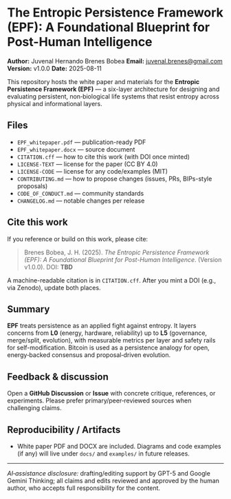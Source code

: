 # The Entropic Persistence Framework (EPF): A Foundational Blueprint for Post-Human Intelligence

**Author:** Juvenal Hernando Brenes Bobea 
**Email:** juvenal.brenes@gmail.com
**Version:** v1.0.0
**Date:** 2025-08-11

This repository hosts the white paper and materials for the **Entropic Persistence Framework (EPF)** — a six-layer architecture for designing and evaluating persistent, non‑biological life systems that resist entropy across physical and informational layers.

## Files
- `EPF_whitepaper.pdf` — publication-ready PDF
- `EPF_whitepaper.docx` — source document
- `CITATION.cff` — how to cite this work (with DOI once minted)
- `LICENSE-TEXT` — license for the paper (CC BY 4.0)
- `LICENSE-CODE` — license for any code/examples (MIT)
- `CONTRIBUTING.md` — how to propose changes (issues, PRs, BIPs-style proposals)
- `CODE_OF_CONDUCT.md` — community standards
- `CHANGELOG.md` — notable changes per release

## Cite this work
If you reference or build on this work, please cite:

> Brenes Bobea, J. H. (2025). *The Entropic Persistence Framework (EPF): A Foundational Blueprint for Post-Human Intelligence*. (Version v1.0.0). DOI: **TBD**

A machine-readable citation is in `CITATION.cff`. After you mint a DOI (e.g., via Zenodo), update both places.

## Summary
**EPF** treats persistence as an applied fight against entropy. It layers concerns from **L0** (energy, hardware, reliability) up to **L5** (governance, merge/split, evolution), with measurable metrics per layer and safety rails for self-modification. Bitcoin is used as a persistence analogy for open, energy‑backed consensus and proposal‑driven evolution.

## Feedback & discussion
Open a **GitHub Discussion** or **Issue** with concrete critique, references, or experiments. Please prefer primary/peer‑reviewed sources when challenging claims.

## Reproducibility / Artifacts
- White paper PDF and DOCX are included. Diagrams and code examples (if any) will live under `docs/` and `examples/` in future releases.

---

*AI‑assistance disclosure:* drafting/editing support by GPT-5 and Google Gemini Thinking; all claims and edits reviewed and approved by the human author, who accepts full responsibility for the content.
